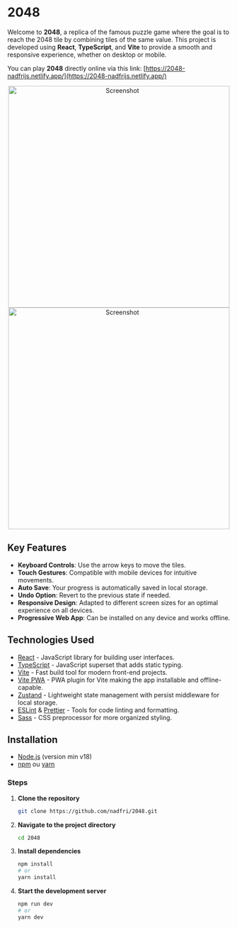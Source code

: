 # 2048

Welcome to **2048**, a replica of the famous puzzle game where the goal is to reach the 2048 tile by combining tiles of the same value. This project is developed using **React**, **TypeScript**, and **Vite** to provide a smooth and responsive experience, whether on desktop or mobile.

You can play **2048** directly online via this link: [https://2048-nadfrijs.netlify.app/](https://2048-nadfrijs.netlify.app/)

<div align="center">
  <img src="https://2048-nadfrijs.netlify.app/screenshot.png" alt="Screenshot" height="500">
  <img src="https://2048-nadfrijs.netlify.app/screenshot3.png" alt="Screenshot" height="500">
</div>

## Key Features

- **Keyboard Controls**: Use the arrow keys to move the tiles.
- **Touch Gestures**: Compatible with mobile devices for intuitive movements.
- **Auto Save**: Your progress is automatically saved in local storage.
- **Undo Option**: Revert to the previous state if needed.
- **Responsive Design**: Adapted to different screen sizes for an optimal experience on all devices.
- **Progressive Web App**: Can be installed on any device and works offline.

## Technologies Used

- [React](https://reactjs.org/) - JavaScript library for building user interfaces.
- [TypeScript](https://www.typescriptlang.org/) - JavaScript superset that adds static typing.
- [Vite](https://vitejs.dev/) - Fast build tool for modern front-end projects.
- [Vite PWA](https://vite-pwa-org.netlify.app/) - PWA plugin for Vite making the app installable and offline-capable.
- [Zustand](https://github.com/pmndrs/zustand) - Lightweight state management with persist middleware for local storage.
- [ESLint](https://eslint.org/) & [Prettier](https://prettier.io/) - Tools for code linting and formatting.
- [Sass](https://sass-lang.com/) - CSS preprocessor for more organized styling.

## Installation

- [Node.js](https://nodejs.org/) (version min v18)
- [npm](https://www.npmjs.com/) ou [yarn](https://yarnpkg.com/)

### Steps

1. **Clone the repository**

   ```bash
   git clone https://github.com/nadfri/2048.git
   ```

2. **Navigate to the project directory**

   ```bash
   cd 2048
   ```

3. **Install dependencies**

   ```bash
   npm install
   # or
   yarn install
   ```

4. **Start the development server**

   ```bash
   npm run dev
   # or
   yarn dev
   ```
